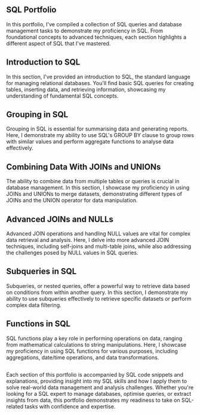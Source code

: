 ## SQL Portfolio

In this portfolio, I've compiled a collection of SQL queries and database management tasks to demonstrate my proficiency in SQL. From foundational concepts to advanced techniques, each section highlights a different aspect of SQL that I've mastered.

## Introduction to SQL

In this section, I've provided an introduction to SQL, the standard language for managing relational databases. You'll find basic SQL queries for creating tables, inserting data, and retrieving information, showcasing my understanding of fundamental SQL concepts.

## Grouping in SQL

Grouping in SQL is essential for summarising data and generating reports. Here, I demonstrate my ability to use SQL's GROUP BY clause to group rows with similar values and perform aggregate functions to analyse data effectively.

## Combining Data With JOINs and UNIONs

The ability to combine data from multiple tables or queries is crucial in database management. In this section, I showcase my proficiency in using JOINs and UNIONs to merge datasets, demonstrating different types of JOINs and the UNION operator for data manipulation.

## Advanced JOINs and NULLs

Advanced JOIN operations and handling NULL values are vital for complex data retrieval and analysis. Here, I delve into more advanced JOIN techniques, including self-joins and multi-table joins, while also addressing the challenges posed by NULL values in SQL queries.

## Subqueries in SQL

Subqueries, or nested queries, offer a powerful way to retrieve data based on conditions from within another query. In this section, I demonstrate my ability to use subqueries effectively to retrieve specific datasets or perform complex data filtering.

## Functions in SQL

SQL functions play a key role in performing operations on data, ranging from mathematical calculations to string manipulations. Here, I showcase my proficiency in using SQL functions for various purposes, including aggregations, date/time operations, and data transformations.

##
Each section of this portfolio is accompanied by SQL code snippets and explanations, providing insight into my SQL skills and how I apply them to solve real-world data management and analysis challenges. Whether you're looking for a SQL expert to manage databases, optimise queries, or extract insights from data, this portfolio demonstrates my readiness to take on SQL-related tasks with confidence and expertise.
